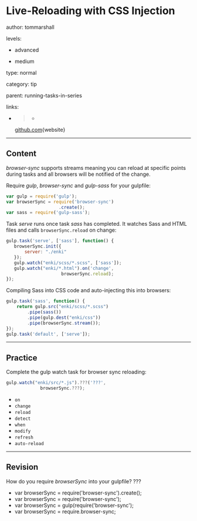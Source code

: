# Live-Reloading with CSS Injection
author: tommarshall

levels:

  - advanced

  - medium

type: normal

category: tip

parent: running-tasks-in-series

links:

  - >-
    [github.com](https://github.com/gulpjs/gulp/blob/master/docs/recipes/server-with-livereload-and-css-injection.md){website}

---
## Content

*browser-sync* supports streams meaning you can reload at specific points during tasks and all browsers will be notified of the change. 

Require *gulp*, *browser-sync* and *gulp-sass* for your gulpfile:
```javascript
var gulp = require('gulp');
var browserSync = require('browser-sync')
                    .create();
var sass = require('gulp-sass');
```
Task *serve* runs once task *sass* has completed. It watches Sass and HTML files and calls `browserSync.reload` on change:
```javascript
gulp.task('serve', ['sass'], function() {
   browserSync.init({
       server: "./enki"
   });
   gulp.watch("enki/scss/*.scss", ['sass']);
   gulp.watch("enki/*.html").on('change', 
                     browserSync.reload);
});
```
Compiling Sass into CSS code and auto-injecting this into browsers:
```javascript
gulp.task('sass', function() {
    return gulp.src("enki/scss/*.scss")
        .pipe(sass())
        .pipe(gulp.dest("enki/css"))
        .pipe(browserSync.stream());
});
gulp.task('default', ['serve']);
```

---
## Practice

Complete the gulp watch task for browser sync reloading:

```javascript
gulp.watch("enki/src/*.js").???('???', 
             browserSync.???);
```

* `on`
* `change`
* `reload`
* `detect`
* `when`
* `modify`
* `refresh`
* `auto-reload`

---
## Revision

How do you require *browserSync* into your gulpfile?
???
* var browserSync = require('browser-sync').create();
* var browserSync = require('browser-sync');
* var browserSync = gulp(require('browser-sync');
* var browserSync = require.browser-sync;